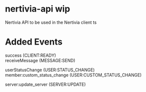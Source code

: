# nertivia-api wip
Nertivia API to be used in the Nertivia client ts


# Added Events
success (CLIENT:READY)   
receiveMessage (MESSAGE:SEND)

userStatusChange (USER:STATUS_CHANGE)
member:custom_status_change (USER:CUSTOM_STATUS_CHANGE)

server:update_server (SERVER:UPDATE)